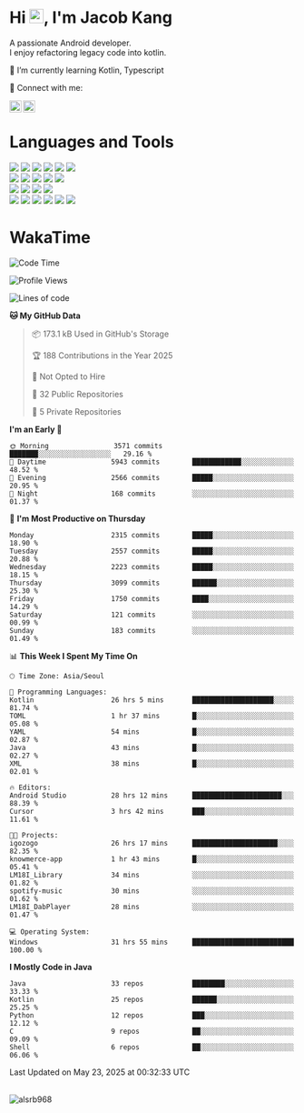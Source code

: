 # Hi <img src="https://media.giphy.com/media/hvRJCLFzcasrR4ia7z/giphy.gif" width="25px">, I'm Jacob Kang
A passionate Android developer.
</br>
I enjoy refactoring legacy code into kotlin.

🌱 I’m currently learning Kotlin, Typescript

🤝 Connect with me:

<a href="https://www.linkedin.com/in/minkyu-kang-b7477b1b2/"><img align="left" src="https://raw.githubusercontent.com/yushi1007/yushi1007/main/images/linkedin.svg" alt="Minkyu Kang | LinkedIn" width="21px"/></a>
<a href="https://www.instagram.com/_jacob_kang/"><img align="left" src="https://raw.githubusercontent.com/yushi1007/yushi1007/main/images/instagram.svg" alt="Jacob Kang | Instagram" width="21px"/></a>

</br>

# Languages and Tools

<div align="left">
<img src="https://img.shields.io/badge/java-007396?logo=java&logoColor=white"/>
<img src="https://img.shields.io/badge/kotlin-7F52FF?logo=kotlin&logoColor=white"/>
<img src="https://img.shields.io/badge/python-3776AB?logo=python&logoColor=white"/>
<img src="https://img.shields.io/badge/bash shell-4EAA25?logo=gnubash&logoColor=white"/>
<img src="https://img.shields.io/badge/c-A8B9CC?logo=c&logoColor=white"/>
<img src="https://img.shields.io/badge/c++-00599C?logo=c%2b%2b&logoColor=white"/>
</div>
<div align="left">
<img src="https://img.shields.io/badge/git-F05032?logo=git&logoColor=white"/>
<img src="https://img.shields.io/badge/github-181717?logo=github&logoColor=white"/>
<img src="https://img.shields.io/badge/mysql-4479A1?logo=mysql&logoColor=white"/>
<img src="https://img.shields.io/badge/sqlite-003B57?logo=sqlite&logoColor=white"/>
<img src="https://img.shields.io/badge/amazon AWS-232F3E?logo=amazonaws&logoColor=white"/>
</div>
<div align="left">
<img src="https://img.shields.io/badge/android-3DDC84?logo=android&logoColor=white"/>
<img src="https://img.shields.io/badge/linux-FCC624?logo=linux&logoColor=white"/>
<img src="https://img.shields.io/badge/flask-000000?logo=flask&logoColor=white"/>
<img src="https://img.shields.io/badge/arduino-00979D?logo=arduino&logoColor=white"/>
</div>
<div align="left">
<img src="https://img.shields.io/badge/slack-4A154B?logo=slack&logoColor=white"/>
<img src="https://img.shields.io/badge/notion-000000?logo=notion&logoColor=white"/>
<img src="https://img.shields.io/badge/jira-0052CC?logo=jira&logoColor=white"/>
<img src="https://img.shields.io/badge/postman-FF6C37?logo=postman&logoColor=white"/>
<img src="https://img.shields.io/badge/intellij-000000?logo=intellijidea&logoColor=white"/>
<img src="https://img.shields.io/badge/pycharm-000000?logo=pycharm&logoColor=white"/>
</div>

# WakaTime

<!--START_SECTION:waka-->
![Code Time](http://img.shields.io/badge/Code%20Time-4%2C825%20hrs%2011%20mins-blue)

![Profile Views](http://img.shields.io/badge/Profile%20Views-0-blue)

![Lines of code](https://img.shields.io/badge/From%20Hello%20World%20I%27ve%20Written-5.2%20million%20lines%20of%20code-blue)

**🐱 My GitHub Data** 

> 📦 173.1 kB Used in GitHub's Storage 
 > 
> 🏆 188 Contributions in the Year 2025
 > 
> 🚫 Not Opted to Hire
 > 
> 📜 32 Public Repositories 
 > 
> 🔑 5 Private Repositories 
 > 
**I'm an Early 🐤** 

```text
🌞 Morning                3571 commits        ███████░░░░░░░░░░░░░░░░░░   29.16 % 
🌆 Daytime                5943 commits        ████████████░░░░░░░░░░░░░   48.52 % 
🌃 Evening                2566 commits        █████░░░░░░░░░░░░░░░░░░░░   20.95 % 
🌙 Night                  168 commits         ░░░░░░░░░░░░░░░░░░░░░░░░░   01.37 % 
```
📅 **I'm Most Productive on Thursday** 

```text
Monday                   2315 commits        █████░░░░░░░░░░░░░░░░░░░░   18.90 % 
Tuesday                  2557 commits        █████░░░░░░░░░░░░░░░░░░░░   20.88 % 
Wednesday                2223 commits        █████░░░░░░░░░░░░░░░░░░░░   18.15 % 
Thursday                 3099 commits        ██████░░░░░░░░░░░░░░░░░░░   25.30 % 
Friday                   1750 commits        ████░░░░░░░░░░░░░░░░░░░░░   14.29 % 
Saturday                 121 commits         ░░░░░░░░░░░░░░░░░░░░░░░░░   00.99 % 
Sunday                   183 commits         ░░░░░░░░░░░░░░░░░░░░░░░░░   01.49 % 
```


📊 **This Week I Spent My Time On** 

```text
🕑︎ Time Zone: Asia/Seoul

💬 Programming Languages: 
Kotlin                   26 hrs 5 mins       ████████████████████░░░░░   81.74 % 
TOML                     1 hr 37 mins        █░░░░░░░░░░░░░░░░░░░░░░░░   05.08 % 
YAML                     54 mins             █░░░░░░░░░░░░░░░░░░░░░░░░   02.87 % 
Java                     43 mins             █░░░░░░░░░░░░░░░░░░░░░░░░   02.27 % 
XML                      38 mins             █░░░░░░░░░░░░░░░░░░░░░░░░   02.01 % 

🔥 Editors: 
Android Studio           28 hrs 12 mins      ██████████████████████░░░   88.39 % 
Cursor                   3 hrs 42 mins       ███░░░░░░░░░░░░░░░░░░░░░░   11.61 % 

🐱‍💻 Projects: 
igozogo                  26 hrs 17 mins      █████████████████████░░░░   82.35 % 
knowmerce-app            1 hr 43 mins        █░░░░░░░░░░░░░░░░░░░░░░░░   05.41 % 
LM18I_Library            34 mins             ░░░░░░░░░░░░░░░░░░░░░░░░░   01.82 % 
spotify-music            30 mins             ░░░░░░░░░░░░░░░░░░░░░░░░░   01.62 % 
LM18I_DabPlayer          28 mins             ░░░░░░░░░░░░░░░░░░░░░░░░░   01.47 % 

💻 Operating System: 
Windows                  31 hrs 55 mins      █████████████████████████   100.00 % 
```

**I Mostly Code in Java** 

```text
Java                     33 repos            ████████░░░░░░░░░░░░░░░░░   33.33 % 
Kotlin                   25 repos            ██████░░░░░░░░░░░░░░░░░░░   25.25 % 
Python                   12 repos            ███░░░░░░░░░░░░░░░░░░░░░░   12.12 % 
C                        9 repos             ██░░░░░░░░░░░░░░░░░░░░░░░   09.09 % 
Shell                    6 repos             ██░░░░░░░░░░░░░░░░░░░░░░░   06.06 % 
```




 Last Updated on May 23, 2025 at 00:32:33 UTC
<!--END_SECTION:waka-->

</br>

<div align="left">
<img align="left" src="https://github-readme-stats.vercel.app/api/top-langs?username=alsrb968&show_icons=true&locale=en&layout=compact&theme=dark" alt="alsrb968" />
</div>
